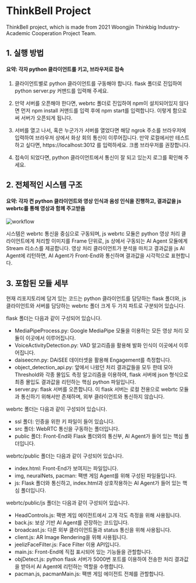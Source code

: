 # ThinkBell Project
ThinkBell project, which is made from 2021 Woongjin Thinkbig Industry-Academic Cooperation Project Team.

## 1. 실행 방법
#### 요약: 각자 python 클라이언트를 키고, 브라우저로 접속

1. 클라이언트별로 python 클라이언트를 구동해야 합니다. flask 폴더로 진입하여 python server.py 커맨드를 입력해 주세요.

2. 만약 서버를 오픈해야 한다면, webrtc 폴더로 진입하여 npm이 설치되어있지 않다면 먼저 npm install 커맨드를 입력 후에 npm start를 입력합니다. 이렇게 함으로써 서버가 오픈되게 됩니다.

3. 서버를 열고 나서, 혹은 누군가가 서버를 열었다면 해당 ngrok 주소를 브라우저에 입력하여 브라우저 상에서 화상 회의 통신이 이루어집니다. 만약 로컬에서만 테스트하고 싶다면, https://localhost:3012 를 입력하세요. 크롬 브라우저를 권장합니다.

4. 접속이 되었다면, python 클라이언트에서 통신이 잘 되고 있는지 로그를 확인해 주세요.

## 2. 전체적인 시스템 구조
#### 요약: 각자 켠 python 클라이언트와 영상 인식과 음성 인식을 진행하고, 결과값을 js webrtc를 통해 영상과 함께 주고받음

![workflow](https://user-images.githubusercontent.com/33966473/134840473-2aa66fff-76f6-4e1a-9d4c-94ac5dee86bc.jpg)

시스템은 webrtc 통신을 중심으로 구동되며, js webrtc 모듈은 python 영상 처리 클라이언트에게 처리할 이미지를 Frame 단위로, js 상에서 구동되는 AI Agent 모듈에게 Stream 리소스를 제공합니다. 영상 처리 클라이언트가 분석을 마치고 결과값을 js AI Agent에 리턴하면, AI Agent가 Front-End와 통신하며 결과값을 시각적으로 표현합니다.

## 3. 포함된 모듈 세부

현재 리포지토리에 담겨 있는 코드는 python 클라이언트를 담당하는 flask 폴더와, js 클라이언트와 서버를 담당하는 webrtc 폴더 크게 두 가지 파트로 구분되어 있습니다.

flask 폴더는 다음과 같이 구성되어 있습니다.

- MediaPipeProcess.py: Google MediaPipe 모듈을 이용하는 모든 영상 처리 모듈이 이곳에서 이루어집니다.
- VoiceActivityDetection.py: VAD 알고리즘을 활용해 발화 인식이 이곳에서 이루어집니다.
- daiseecnn.py: DAiSEE 데이터셋을 활용해 Engagement를 측정합니다.
- object_detection_api.py: 앞에서 나왔던 처리 결과값들을 모두 한데 모아 Threshold와 각종 몰입도 측정 알고리즘을 이용하여, flask 서버에 json 형식으로 최종 몰입도 결과값을 리턴하는 핵심 python 파일입니다.
- server.py: flask 서버를 오픈합니다. 이 flask 서버는 로컬 전용으로 webrtc 모듈과 통신하기 위해서만 존재하며, 외부 클라이언트와 통신하지 않습니다.

webrtc 폴더는 다음과 같이 구성되어 있습니다.

- ssl 폴더: 인증을 위한 키 파일이 들어 있습니다.
- src 폴더: WebRTC 통신을 구동하는 폴더입니다.
- public 폴더: Front-End와 Flask 폴더와의 통신부, AI Agent가 들어 있는 핵심 폴더입니다.

webrtc/public 폴더는 다음과 같이 구성되어 있습니다.

- index.html: Front-End가 보여지는 파일입니다.
- img, neuralNets, pacman: 팩맨 게임 Agent를 위해 구성된 파일들입니다.
- js: Flask 폴더와 통신하고, index.html과 상호작용하는 AI Agent가 들어 있는 핵심 폴더입니다.

webrtc/public/js 폴더는 다음과 같이 구성되어 있습니다.

- HeadControls.js: 팩맨 게임 에이전트에서 고개 각도 측정을 위해 사용됩니다.
- back.js: 보상 기반 AI Agent를 관장하는 코드입니다.
- broadcast.js: 다른 외부 클라이언트들과 status 통신을 위해 사용됩니다.
- client.js: AR Image Rendering을 위해 사용됩니다.
- jeelizFaceFilter.js: Face Filter 이용 API입니다.
- main.js: Front-End에 직접 표시되어 있는 기능들을 관할합니다.
- objDetect.js: python flask 서버가 5000번 포트를 이용하여 전송한 처리 결과값을 받아서 AI Agent에 리턴하는 역할을 수행합니다.
- pacman.js, pacmanMain.js: 팩맨 게임 에이전트 전체를 관할합니다.